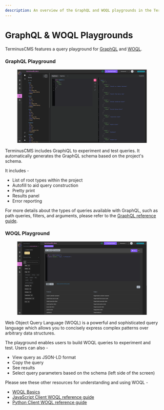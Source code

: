 ```yaml
---
description: An overview of the GraphQL and WOQL playgrounds in the TerminusCMS dashboard
---
```


# GraphQL & WOQL Playgrounds

TerminusCMS features a query playground for [GraphQL](../../guides/reference-guides/graphql-reference/graphql\_query.md) and [WOQL](../../explanations/woql.md).

### GraphQL Playground

<figure><img src="../../.gitbook/assets/graphql-playground.png" alt="GraphQL playground"><figcaption></figcaption></figure>

TerminusCMS includes GraphiQL to experiment and test queries. It automatically generates the GraphQL schema based on the project's schema.&#x20;

It includes -

* List of root types within the project
* Autofill to aid query construction
* Pretty print
* Results panel
* Error reporting

For more details about the types of queries available with GraphQL, such as path queries, filters, and arguments, please refer to the [GraphQL reference guide](../../guides/reference-guides/graphql-reference/).

### WOQL Playground

<figure><img src="../../.gitbook/assets/woql-playground.jpg" alt=""><figcaption></figcaption></figure>

Web Object Query Language (WOQL) is a powerful and sophisticated query language which allows you to concisely express complex patterns over arbitrary data structures.&#x20;

The playground enables users to build WOQL queries to experiment and test. Users can also -

* View query as JSON-LD format
* Copy the query
* See results
* Select query parameters based on the schema (left side of the screen)

Please see these other resources for understanding and using WOQL -

* [WOQL Basics](../../explanations/relational-vs-graph-databases/woql-query-basics.md)
* [JavaScript Client WOQL reference guide](../../guides/reference-guides/javascript-client-reference/)
* [Python Client WOQL reference guide](../../guides/reference-guides/python-client-reference/)

